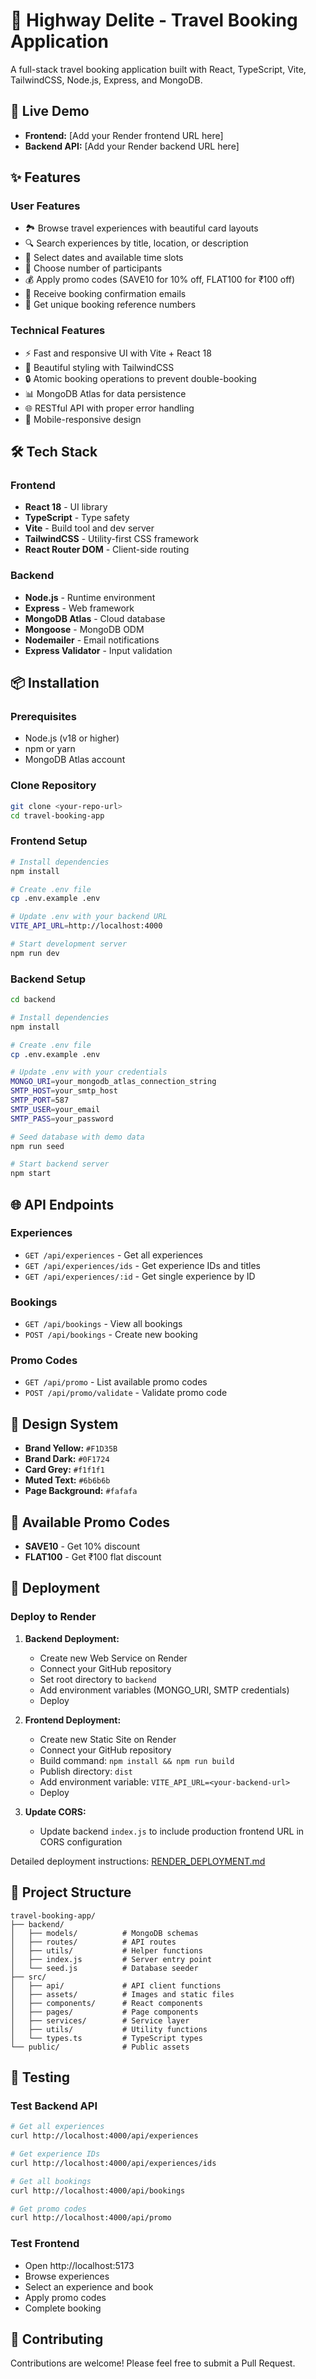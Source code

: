 # 🌄 Highway Delite - Travel Booking Application

A full-stack travel booking application built with React, TypeScript, Vite, TailwindCSS, Node.js, Express, and MongoDB.

## 🚀 Live Demo

- **Frontend:** [Add your Render frontend URL here]
- **Backend API:** [Add your Render backend URL here]

## ✨ Features

### User Features
- 🏞️ Browse travel experiences with beautiful card layouts
- 🔍 Search experiences by title, location, or description
- 📅 Select dates and available time slots
- 👥 Choose number of participants
- 💰 Apply promo codes (SAVE10 for 10% off, FLAT100 for ₹100 off)
- 📧 Receive booking confirmation emails
- 🎫 Get unique booking reference numbers

### Technical Features
- ⚡ Fast and responsive UI with Vite + React 18
- 🎨 Beautiful styling with TailwindCSS
- 🔒 Atomic booking operations to prevent double-booking
- 📊 MongoDB Atlas for data persistence
- 🌐 RESTful API with proper error handling
- 📱 Mobile-responsive design

## 🛠️ Tech Stack

### Frontend
- **React 18** - UI library
- **TypeScript** - Type safety
- **Vite** - Build tool and dev server
- **TailwindCSS** - Utility-first CSS framework
- **React Router DOM** - Client-side routing

### Backend
- **Node.js** - Runtime environment
- **Express** - Web framework
- **MongoDB Atlas** - Cloud database
- **Mongoose** - MongoDB ODM
- **Nodemailer** - Email notifications
- **Express Validator** - Input validation

## 📦 Installation

### Prerequisites
- Node.js (v18 or higher)
- npm or yarn
- MongoDB Atlas account

### Clone Repository
```bash
git clone <your-repo-url>
cd travel-booking-app
```

### Frontend Setup
```bash
# Install dependencies
npm install

# Create .env file
cp .env.example .env

# Update .env with your backend URL
VITE_API_URL=http://localhost:4000

# Start development server
npm run dev
```

### Backend Setup
```bash
cd backend

# Install dependencies
npm install

# Create .env file
cp .env.example .env

# Update .env with your credentials
MONGO_URI=your_mongodb_atlas_connection_string
SMTP_HOST=your_smtp_host
SMTP_PORT=587
SMTP_USER=your_email
SMTP_PASS=your_password

# Seed database with demo data
npm run seed

# Start backend server
npm start
```

## 🌐 API Endpoints

### Experiences
- `GET /api/experiences` - Get all experiences
- `GET /api/experiences/ids` - Get experience IDs and titles
- `GET /api/experiences/:id` - Get single experience by ID

### Bookings
- `GET /api/bookings` - View all bookings
- `POST /api/bookings` - Create new booking

### Promo Codes
- `GET /api/promo` - List available promo codes
- `POST /api/promo/validate` - Validate promo code

## 🎨 Design System

- **Brand Yellow:** `#F1D35B`
- **Brand Dark:** `#0F1724`
- **Card Grey:** `#f1f1f1`
- **Muted Text:** `#6b6b6b`
- **Page Background:** `#fafafa`

## 📝 Available Promo Codes

- **SAVE10** - Get 10% discount
- **FLAT100** - Get ₹100 flat discount

## 🚢 Deployment

### Deploy to Render

1. **Backend Deployment:**
   - Create new Web Service on Render
   - Connect your GitHub repository
   - Set root directory to `backend`
   - Add environment variables (MONGO_URI, SMTP credentials)
   - Deploy

2. **Frontend Deployment:**
   - Create new Static Site on Render
   - Connect your GitHub repository
   - Build command: `npm install && npm run build`
   - Publish directory: `dist`
   - Add environment variable: `VITE_API_URL=<your-backend-url>`
   - Deploy

3. **Update CORS:**
   - Update backend `index.js` to include production frontend URL in CORS configuration

Detailed deployment instructions: [RENDER_DEPLOYMENT.md](./RENDER_DEPLOYMENT.md)

## 📂 Project Structure

```
travel-booking-app/
├── backend/
│   ├── models/          # MongoDB schemas
│   ├── routes/          # API routes
│   ├── utils/           # Helper functions
│   ├── index.js         # Server entry point
│   └── seed.js          # Database seeder
├── src/
│   ├── api/             # API client functions
│   ├── assets/          # Images and static files
│   ├── components/      # React components
│   ├── pages/           # Page components
│   ├── services/        # Service layer
│   ├── utils/           # Utility functions
│   └── types.ts         # TypeScript types
└── public/              # Public assets
```

## 🧪 Testing

### Test Backend API
```bash
# Get all experiences
curl http://localhost:4000/api/experiences

# Get experience IDs
curl http://localhost:4000/api/experiences/ids

# Get all bookings
curl http://localhost:4000/api/bookings

# Get promo codes
curl http://localhost:4000/api/promo
```

### Test Frontend
- Open http://localhost:5173
- Browse experiences
- Select an experience and book
- Apply promo codes
- Complete booking


## 🤝 Contributing

Contributions are welcome! Please feel free to submit a Pull Request.



